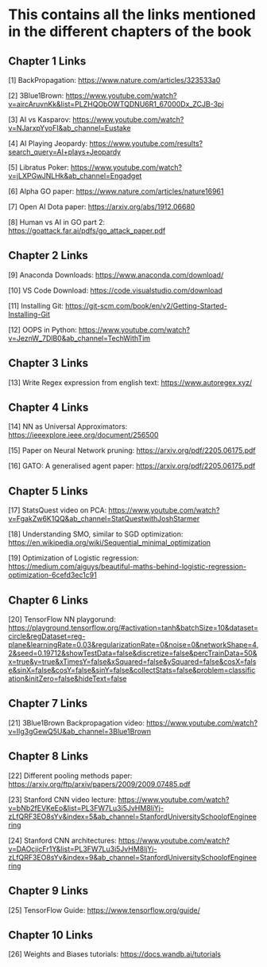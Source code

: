 # This contains all the links mentioned in the different chapters of the book

## Chapter 1 Links
[1] BackPropagation: https://www.nature.com/articles/323533a0

[2] 3Blue1Brown: https://www.youtube.com/watch?v=aircAruvnKk&list=PLZHQObOWTQDNU6R1_67000Dx_ZCJB-3pi

[3] AI vs Kasparov: https://www.youtube.com/watch?v=NJarxpYyoFI&ab_channel=Eustake

[4] AI Playing Jeopardy: https://www.youtube.com/results?search_query=AI+plays+Jeopardy

[5] Libratus Poker: https://www.youtube.com/watch?v=jLXPGwJNLHk&ab_channel=Engadget

[6] Alpha GO paper: https://www.nature.com/articles/nature16961

[7] Open AI Dota paper: https://arxiv.org/abs/1912.06680

[8] Human vs AI in GO part 2: https://goattack.far.ai/pdfs/go_attack_paper.pdf


## Chapter 2 Links
[9] Anaconda Downloads: https://www.anaconda.com/download/

[10] VS Code Download: https://code.visualstudio.com/download

[11] Installing Git: https://git-scm.com/book/en/v2/Getting-Started-Installing-Git

[12] OOPS in Python: https://www.youtube.com/watch?v=JeznW_7DlB0&ab_channel=TechWithTim


## Chapter 3 Links
[13] Write Regex expression from english text: https://www.autoregex.xyz/


## Chapter 4 Links
[14] NN as Universal Approximators: https://ieeexplore.ieee.org/document/256500

[15] Paper on Neural Network pruning: https://arxiv.org/pdf/2205.06175.pdf

[16] GATO: A generalised agent paper: https://arxiv.org/pdf/2205.06175.pdf


## Chapter 5 Links
[17] StatsQuest video on PCA: https://www.youtube.com/watch?v=FgakZw6K1QQ&ab_channel=StatQuestwithJoshStarmer

[18] Understanding SMO, similar to SGD optimization: https://en.wikipedia.org/wiki/Sequential_minimal_optimization

[19] Optimization of Logistic regression: https://medium.com/aiguys/beautiful-maths-behind-logistic-regression-optimization-6cefd3ec1c91 


## Chapter 6 Links
[20] TensorFlow NN playgorund: https://playground.tensorflow.org/#activation=tanh&batchSize=10&dataset=circle&regDataset=reg-plane&learningRate=0.03&regularizationRate=0&noise=0&networkShape=4,2&seed=0.19712&showTestData=false&discretize=false&percTrainData=50&x=true&y=true&xTimesY=false&xSquared=false&ySquared=false&cosX=false&sinX=false&cosY=false&sinY=false&collectStats=false&problem=classification&initZero=false&hideText=false

## Chapter 7 Links
[21] 3Blue1Brown Backpropagation video: https://www.youtube.com/watch?v=Ilg3gGewQ5U&ab_channel=3Blue1Brown


## Chapter 8 Links
[22] Different pooling methods paper: https://arxiv.org/ftp/arxiv/papers/2009/2009.07485.pdf

[23] Stanford CNN video lecture: https://www.youtube.com/watch?v=bNb2fEVKeEo&list=PL3FW7Lu3i5JvHM8ljYj-zLfQRF3EO8sYv&index=5&ab_channel=StanfordUniversitySchoolofEngineering

[24] Stanford CNN architectures: https://www.youtube.com/watch?v=DAOcjicFr1Y&list=PL3FW7Lu3i5JvHM8ljYj-zLfQRF3EO8sYv&index=9&ab_channel=StanfordUniversitySchoolofEngineering


## Chapter 9 Links
[25] TensorFlow Guide: https://www.tensorflow.org/guide/


## Chapter 10 Links
[26] Weights and Biases tutorials: https://docs.wandb.ai/tutorials


